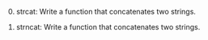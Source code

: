 0. strcat: Write a function that concatenates two strings.

1. strncat: Write a function that concatenates two strings.
